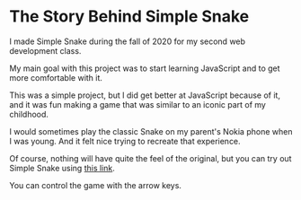 # The Story Behind Simple Snake

I made Simple Snake during the fall of 2020 for my second web development class.

My main goal with this project was to start learning JavaScript and to get more comfortable with it.

This was a simple project, but I did get better at JavaScript because of it, and it was fun making a game that was similar to an iconic part of my childhood.

I would sometimes play the classic Snake on my parent's Nokia phone when I was young. And it felt nice trying to recreate that experience.

Of course, nothing will have quite the feel of the original, but you can try out Simple Snake using [this link](https://people.inf.elte.hu/gshkd4/pages/games/simple-snake/).

You can control the game with the arrow keys.
